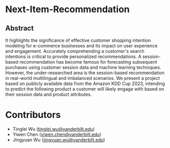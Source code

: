 # Next-Item-Recommendation

## Abstract

It highlights the significance of effective customer shopping intention modeling for e-commerce businesses and its impact on user experience and engagement. Accurately comprehending a customer's search intentions is critical to provide personalized recommendations. A session-based recommendation has become famous for forecasting subsequent purchases using customer session data and machine learning techniques. However, the under-researched area is the session-based recommendation in real-world multilingual and imbalanced scenarios. We present a project based on publicly available data from the Amazon KDD Cup 2023, intending to predict the following product a customer will likely engage with based on their session data and product attributes.


# Contributors

- Tinglei Wu (tinglei.wu@vanderbilt.edu)
- Yiwen Chen (yiwen.chen@vanderbilt.edu)
- Jingyuan Wu (jingyuan.wu@vanderbilt.edu)
